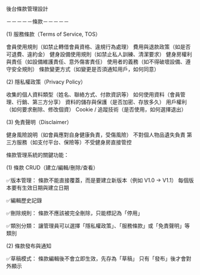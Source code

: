 後台條款管理設計

－－－－－條款－－－－－

(1) 服務條款（Terms of Service, TOS）

會員使用規則（如禁止轉借會員資格、違規行為處理）
費用與退款政策（如是否可退費、違約金）
健身設備使用規則（如禁止私人訓練、清潔要求）
健身房權利與責任（如設備維護責任、意外傷害責任）
使用者的義務（如不得破壞設備、遵守安全規則）
條款變更方式（如變更是否須通知用戶，如何同意）

(2) 隱私權政策（Privacy Policy）

收集的個人資料類型（姓名、聯絡方式、付款資訊等）
如何使用資料（會員管理、行銷、第三方分享）
資料的儲存與保護（是否加密、存放多久）
用戶權利（如何要求刪除、修改個資）
Cookie / 追蹤技術（是否使用，如何選擇退出）

(3) 免責聲明（Disclaimer）

健身風險說明（如會員應對自身健康負責，受傷風險）
不對個人物品遺失負責
第三方服務（如支付平台、保險等）不受健身房直接管控

條款管理系統的關鍵功能：

(1) 條款 CRUD（建立/編輯/刪除/查看）

✅版本管理：
	條款不能直接覆蓋，而是要建立新版本（例如 V1.0 → V1.1）
	每個版本要有生效日期與建立日期

✅編輯歷史記錄

✅刪除規則：
	條款不應該被完全刪除，只能標記為「停用」

✅類別分類：
	讓管理員可以選擇「隱私權政策」、「服務條款」或「免責聲明」等類別

(2) 條款發布與通知

✅草稿模式：
	條款編輯後不會立即生效，先存為「草稿」
	只有「發布」後才會對外顯示
